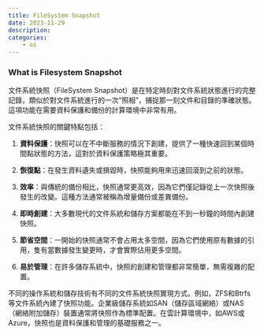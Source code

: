 ```yaml
---
title: FileSystem Snapshot
date: 2023-11-29
description:
categories:
    - os
---
```


### What is Filesystem Snapshot

文件系統快照（FileSystem Snapshot）是在特定時刻對文件系統狀態進行的完整記錄，類似於對文件系統進行的一次“照相”，捕捉那一刻文件和目錄的準確狀態。這項功能在需要資料保護和備份的計算環境中非常有用。

文件系統快照的關鍵特點包括：

1. **資料保護**：快照可以在不中斷服務的情況下創建，提供了一種快速回到某個時間點狀態的方法，這對於資料保護策略極其重要。
    
2. **恢復點**：在發生資料遺失或損毀時，快照能夠用來迅速回滾到之前的狀態。
    
3. **效率**：與傳統的備份相比，快照通常更高效，因為它們僅記錄從上一次快照後發生的改變。這種方法通常被稱為增量備份或差異備份。
    
4. **即時創建**：大多數現代的文件系統和儲存方案都能在不到一秒鐘的時間內創建快照。
    
5. **節省空間**：一開始的快照通常不會占用太多空間，因為它們使用原有數據的引用，隻有當數據發生變更時，才會實際佔用更多空間。
    
6. **易於管理**：在許多儲存系統中，快照的創建和管理都非常簡單，無需複雜的配置。
    

不同的操作系統和儲存技術有不同的文件系統快照實現方式。例如，ZFS和Btrfs等文件系統內建了快照功能。企業級儲存系統如SAN（儲存區域網絡）或NAS（網絡附加儲存）裝置通常將快照作為標準配置。在雲計算環境中，如AWS或Azure，快照也是資料保護和管理的基礎服務之一。